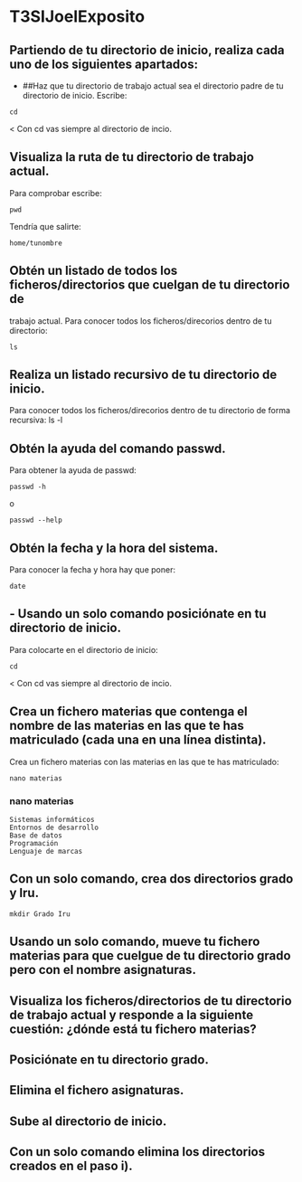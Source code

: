 # T3SIJoelExposito
## Partiendo de tu directorio de inicio, realiza cada uno de los siguientes apartados:
- ##Haz que tu directorio de trabajo actual sea el directorio padre de tu directorio de
inicio.
Escribe:
~~~~
cd
~~~~
< Con cd vas siempre al directorio de incio.
## Visualiza la ruta de tu directorio de trabajo actual.
Para comprobar escribe:
~~~~
pwd
~~~~
Tendría que salirte:
~~~~
home/tunombre
~~~~
## Obtén un listado de todos los ficheros/directorios que cuelgan de tu directorio de
trabajo actual.
Para conocer todos los ficheros/direcorios dentro de tu directorio:
~~~~
ls
~~~~
## Realiza un listado recursivo de tu directorio de inicio.
Para conocer todos los ficheros/direcorios dentro de tu directorio de forma recursiva:
ls -l
## Obtén la ayuda del comando passwd.
Para obtener la ayuda de passwd:
~~~~
passwd -h
~~~~
o
~~~~
passwd --help
~~~~
## Obtén la fecha y la hora del sistema.
Para conocer la fecha y hora hay que poner:
~~~~
date
~~~~
## - Usando un solo comando posiciónate en tu directorio de inicio.
Para colocarte en el directorio de inicio:
~~~~
cd
~~~~
< Con cd vas siempre al directorio de incio.
## Crea un fichero materias que contenga el nombre de las materias en las que te has matriculado (cada una en una línea distinta).
Crea un fichero materias con las materias en las que te has matriculado:
~~~~
nano materias
~~~~
### nano materias
~~~~
Sistemas informáticos
Entornos de desarrollo
Base de datos
Programación
Lenguaje de marcas
~~~~

## Con un solo comando, crea dos directorios grado y lru.
~~~~
mkdir Grado Iru
~~~~
## Usando un solo comando, mueve tu fichero materias para que cuelgue de tu directorio grado pero con el nombre asignaturas.

## Visualiza los ficheros/directorios de tu directorio de trabajo actual y responde a la siguiente cuestión: ¿dónde está tu fichero materias?
## Posiciónate en tu directorio grado.
## Elimina el fichero asignaturas.
## Sube al directorio de inicio.
## Con un solo comando elimina los directorios creados en el paso i).
